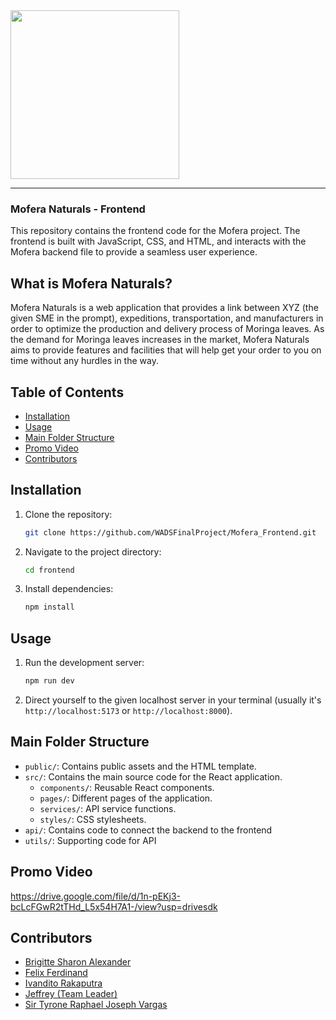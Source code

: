 <img src="Mofera-Logo.png" width="270">

<hr>

### Mofera Naturals - Frontend 

This repository contains the frontend code for the Mofera project. The frontend is built with JavaScript, CSS, and HTML, and interacts with the Mofera backend file to provide a seamless user experience.

## What is Mofera Naturals?
Mofera Naturals is a web application that provides a link between XYZ (the given SME in the prompt), expeditions, transportation, and manufacturers in order to optimize the production and delivery process of Moringa leaves. As the demand for Moringa leaves increases in the market, Mofera Naturals aims to provide features and facilities that will help get your order to you on time without any hurdles in the way.

## Table of Contents
- [Installation](#installation)
- [Usage](#usage)
- [Main Folder Structure](#main-folder-structure)
- [Promo Video](#promo-video)
- [Contributors](#contributors)

## Installation
1. Clone the repository:
   ```sh
   git clone https://github.com/WADSFinalProject/Mofera_Frontend.git

2. Navigate to the project directory:
    ```sh
    cd frontend

3. Install dependencies:
    ```sh
    npm install

## Usage
1. Run the development server:
    ```sh
    npm run dev

2. Direct yourself to the given localhost server in your terminal (usually it's `http://localhost:5173` or `http://localhost:8000`).

## Main Folder Structure
- `public/`: Contains public assets and the HTML template.
- `src/`: Contains the main source code for the React application.
  - `components/`: Reusable React components.
  - `pages/`: Different pages of the application.
  - `services/`: API service functions.
  - `styles/`: CSS stylesheets.
- `api/`: Contains code to connect the backend to the frontend
- `utils/`: Supporting code for API

## Promo Video
https://drive.google.com/file/d/1n-pEKj3-bcLcFGwR2tTHd_L5x54H7A1-/view?usp=drivesdk

## Contributors
- [Brigitte Sharon Alexander](https://github.com/brishar0n)
- [Felix Ferdinand](https://github.com/ferd78)
- [Ivandito Rakaputra](https://github.com/IvanditoRakaputra)
- [Jeffrey (Team Leader)](https://github.com/Jeffrey9427)
- [Sir Tyrone Raphael Joseph Vargas](https://github.com/tyroneley)
